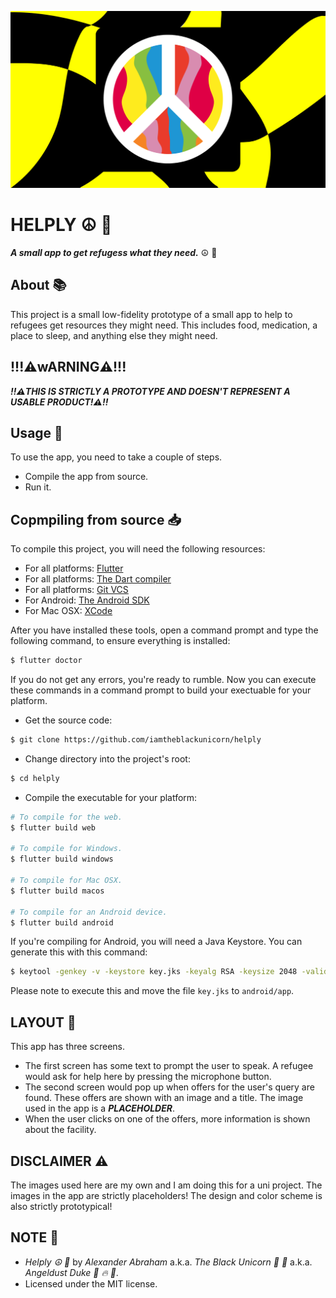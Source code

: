 <p align="center">
 <img src="/assets/images/banner/banner.png"/>
</p>

# HELPLY :peace_symbol: :tea:

***A small app to get refugess what they need.*** :peace_symbol: :tea:

## About :books:

This project is a small low-fidelity prototype of a small app to help to refugees get resources they might need. This includes food, medication, a place to sleep, and anything else they might need.

## !!!:warning:wARNING:warning:!!!

***!!:warning:THIS IS STRICTLY A PROTOTYPE AND DOESN'T REPRESENT A USABLE PRODUCT!:warning:!!***

## Usage :hammer:

To use the app, you need to take a couple of steps.

- Compile the app from source.
- Run it.

## Copmpiling from source :inbox_tray:

To compile this project, you will need the following resources:

- For all platforms: [Flutter](https://flutter.dev)
- For all platforms: [The Dart compiler](https://dart.dev)
- For all platforms: [Git VCS](https://git-scm.com/downloads)
- For Android: [The Android SDK](https://developer.android.com/)
- For Mac OSX: [XCode](https://developer.apple.com/xcode/)

After you have installed these tools, open a command prompt and type the following command, to ensure everything is installed:

```bash
$ flutter doctor
```
If you do not get any errors, you're ready to rumble. Now you can execute these commands in a command prompt to build your exectuable for your platform.

- Get the source code:

```bash
$ git clone https://github.com/iamtheblackunicorn/helply
```

- Change directory into the project's root:

```bash
$ cd helply
```

- Compile the executable for your platform:

```bash
# To compile for the web.
$ flutter build web

# To compile for Windows.
$ flutter build windows

# To compile for Mac OSX.
$ flutter build macos

# To compile for an Android device.
$ flutter build android
```

If you're compiling for Android, you will need a Java Keystore. You can generate this with this command:

```bash
$ keytool -genkey -v -keystore key.jks -keyalg RSA -keysize 2048 -validity 10000 -alias key
```
Please note to execute this and move the file `key.jks` to `android/app`.

## LAYOUT :nail_care:

This app has three screens.

- The first screen has some text to prompt the user to speak. A refugee would ask for help here by pressing the microphone button.
- The second screen would pop up when offers for the user's query are found. These offers are shown with an image and a title. The image used in the app is a ***PLACEHOLDER***.
- When the user clicks on one of the offers, more information is shown about the facility.

## DISCLAIMER :warning:

The images used here are my own and I am doing this for a uni project. The images in the app are strictly placeholders! The design and color scheme is also strictly prototypical!

## NOTE :scroll:

- *Helply :peace_symbol: :tea:* by *Alexander Abraham* a.k.a. *The Black Unicorn :unicorn: :black_heart:* a.k.a. *Angeldust Duke :unicorn: :fire: :pill:*.
- Licensed under the MIT license.
